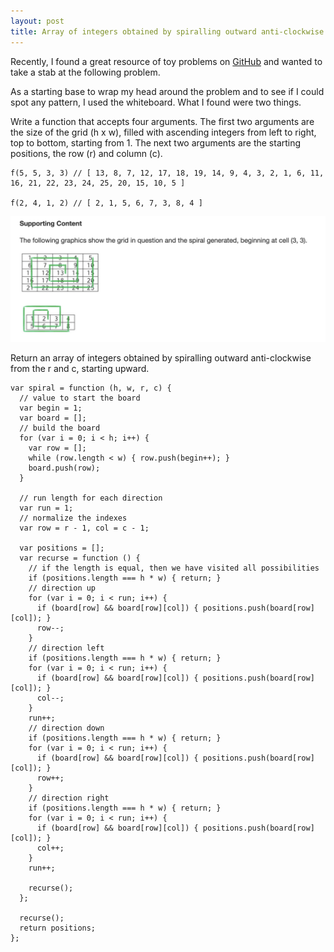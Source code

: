 ```yaml
---
layout: post
title: Array of integers obtained by spiralling outward anti-clockwise from the r and c, starting upward
---
```


Recently, I found a great resource of toy problems on [GitHub](https://github.com/blakeembrey/code-problems/tree/master/problems) and wanted to take a stab at the following problem.

As a starting base to wrap my head around the problem and to see if I could spot any pattern, I used the whiteboard. What I found were two things.

Write a function that accepts four arguments. The first two arguments are the size of the grid (h x w), filled with ascending integers from left to right, top to bottom, starting from 1. The next two arguments are the starting positions, the row (r) and column (c).

    f(5, 5, 3, 3) // [ 13, 8, 7, 12, 17, 18, 19, 14, 9, 4, 3, 2, 1, 6, 11, 16, 21, 22, 23, 24, 25, 20, 15, 10, 5 ]

    f(2, 4, 1, 2) // [ 2, 1, 5, 6, 7, 3, 8, 4 ]

![](../images/spiral-array.png)

Return an array of integers obtained by spiralling outward anti-clockwise from the r and c, starting upward.

    var spiral = function (h, w, r, c) {
      // value to start the board
      var begin = 1;
      var board = [];
      // build the board
      for (var i = 0; i < h; i++) {
        var row = [];
        while (row.length < w) { row.push(begin++); }
        board.push(row);
      }

      // run length for each direction
      var run = 1;
      // normalize the indexes
      var row = r - 1, col = c - 1;

      var positions = [];
      var recurse = function () {
        // if the length is equal, then we have visited all possibilities
        if (positions.length === h * w) { return; }
        // direction up
        for (var i = 0; i < run; i++) {
          if (board[row] && board[row][col]) { positions.push(board[row][col]); }
          row--;
        }
        // direction left
        if (positions.length === h * w) { return; }
        for (var i = 0; i < run; i++) {
          if (board[row] && board[row][col]) { positions.push(board[row][col]); }
          col--;
        }
        run++;
        // direction down
        if (positions.length === h * w) { return; }
        for (var i = 0; i < run; i++) {
          if (board[row] && board[row][col]) { positions.push(board[row][col]); }
          row++;
        }
        // direction right
        if (positions.length === h * w) { return; }
        for (var i = 0; i < run; i++) {
          if (board[row] && board[row][col]) { positions.push(board[row][col]); }
          col++;
        }
        run++;

        recurse();
      };

      recurse();
      return positions;
    };
